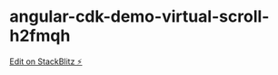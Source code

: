 # angular-cdk-demo-virtual-scroll-h2fmqh

[Edit on StackBlitz ⚡️](https://stackblitz.com/edit/angular-cdk-demo-virtual-scroll-h2fmqh)